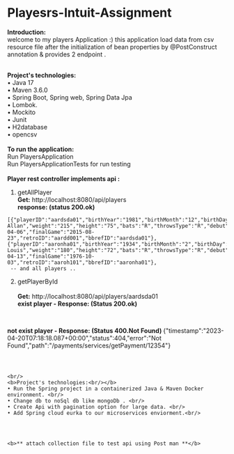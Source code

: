 # Playesrs-Intuit-Assignment


<b>Introduction:</b><br/>
welcome to my players Application :)
this application load data from csv resource file after the initialization of bean properties by @PostConstruct annotation & provides 2 endpoint .

<br/>
 <b>Project's technologies:<br/></b>
•	Java 17 <br/>
•	Maven 3.6.0 <br/>
•	Spring Boot, Spring web, Spring Data Jpa <br/>
•	Lombok.<br/>
•	Mockito<br/>
•	Junit <br/>
•	H2database<br/>
•	opencsv<br/>


<br/>
<b>To run the application: </b><br/>
  Run PlayersApplication <br/>
  Run PlayersApplicationTests for run testing<br/>
 <br/>
<b>Player rest controller implements api :</b>

1.	getAllPlayer
	<br/> <b> Get:</b> http://localhost:8080/api/players
 <br/><b> response: (status 200.ok) </b>
  ```
[{"playerID":"aardsda01","birthYear":"1981","birthMonth":"12","birthDay":"27","birthCountry":"USA","birthState":"CO","birthCity":"Denver","deathYear":"","deathMonth":"","deathDay":"","deathCountry":"","deathState":"","deathCity":"","nameFirst":"David","nameLast":"Aardsma","nameGiven":"David Allan","weight":"215","height":"75","bats":"R","throwsType":"R","debut":"2004-04-06","finalGame":"2015-08-23","retroID":"aardd001","bbrefID":"aardsda01"},{"playerID":"aaronha01","birthYear":"1934","birthMonth":"2","birthDay":"5","birthCountry":"USA","birthState":"AL","birthCity":"Mobile","deathYear":"","deathMonth":"","deathDay":"","deathCountry":"","deathState":"","deathCity":"","nameFirst":"Hank","nameLast":"Aaron","nameGiven":"Henry Louis","weight":"180","height":"72","bats":"R","throwsType":"R","debut":"1954-04-13","finalGame":"1976-10-03","retroID":"aaroh101","bbrefID":"aaronha01"}, 
   -- and all players .. 
```
2.	getPlayerById  
	<br/> <b> Get:</b> http://localhost:8080/api/players/aardsda01
 <br/><b> exist player -  Response: (Status 200.ok) </b>
  ``` {"playerID":"aardsda01","birthYear":"1981","birthMonth":"12","birthDay":"27","birthCountry":"USA","birthState":"CO","birthCity":"Denver","deathYear":"","deathMonth":"","deathDay":"","deathCountry":"","deathState":"","deathCity":"","nameFirst":"David","nameLast":"Aardsma","nameGiven":"David Allan","weight":"215","height":"75","bats":"R","throwsType":"R","debut":"2004-04-06","finalGame":"2015-08-23","retroID":"aardd001","bbrefID":"aardsda01"}
  ```
  <br/><b>not exist player -  Response: (Status 400.Not Found) </b>
  {"timestamp":"2023-04-20T07:18:18.087+00:00","status":404,"error":"Not Found","path":"/payments/services/getPayment/12354"}
 ```



<br/>
 <b>Project's technologies:<br/></b>
• Run the Spring project in a containerized Java & Maven Docker environment. <br/>
• Change db to noSql db like mongoDb . <br/>
• Create Api with pagination option for large data. <br/>
• Add Spring cloud eurka to our microservices enviorment.<br/>



	
<b>** attach collection file to test api using Post man **</b>


